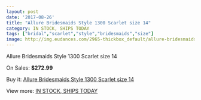 ```yaml
---
layout: post
date: '2017-08-26'
title: "Allure Bridesmaids Style 1300 Scarlet size 14"
category: IN STOCK, SHIPS TODAY
tags: ["bridal","scarlet","style","bridesmaids","size"]
image: http://img.eudances.com/2965-thickbox_default/allure-bridesmaids-style-1300-scarlet-size-14.jpg
---
```

Allure Bridesmaids Style 1300 Scarlet size 14

On Sales: **$272.99**
<a href="https://www.eudances.com/en/in-stock-ships-today/1033-allure-bridesmaids-style-1300-scarlet-size-14.html"><amp-img layout="responsive" width="600" height="600" src="//img.eudances.com/2965-thickbox_default/allure-bridesmaids-style-1300-scarlet-size-14.jpg" alt="Allure Bridesmaids Style 1300 Scarlet size 14 0" /></a>

Buy it: [Allure Bridesmaids Style 1300 Scarlet size 14](https://www.eudances.com/en/in-stock-ships-today/1033-allure-bridesmaids-style-1300-scarlet-size-14.html "Allure Bridesmaids Style 1300 Scarlet size 14")

View more: [IN STOCK, SHIPS TODAY](https://www.eudances.com/en/5-in-stock-ships-today "IN STOCK, SHIPS TODAY")